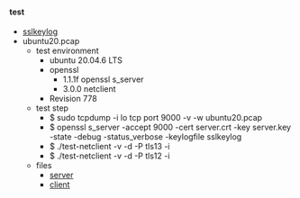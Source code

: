 #### test

- [sslkeylog](sslkeylog)
- ubuntu20.pcap
  - test environment
    - ubuntu 20.04.6 LTS
    - openssl
      - 1.1.1f openssl s_server
      - 3.0.0  netclient
    - Revision 778
  - test step
    - $ sudo tcpdump -i lo tcp port 9000 -v -w ubuntu20.pcap
    - $ openssl s_server -accept 9000 -cert server.crt -key server.key -state -debug -status_verbose -keylogfile sslkeylog
    - $ ./test-netclient -v -d -P tls13 -i
    - $ ./test-netclient -v -d -P tls12 -i
  - files
    - [server](README_ubuntu20_server.md)
    - [client](README_ubuntu20_client.md)
